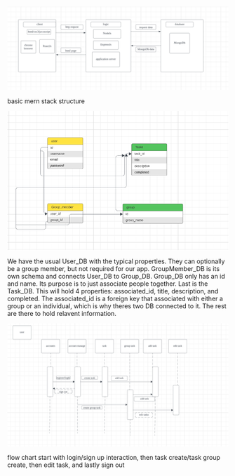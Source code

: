 <img width="1000px" src="./images/high-level.png" alt="HighLevelComponent" />

basic mern stack structure

<img width="1000px" src="./images/er.png" alt="ER-Diagram" />

We have the usual User_DB with the typical properties. They can optionally be a group member, but not required for our app. GroupMember_DB is its own schema and connects User_DB to Group_DB. Group_DB only has an id and name. Its purpose is to just associate people together. Last is the Task_DB. This will hold 4 properties: associated_id, title, description, and completed. The associated_id is a foreign key that associated with either a group or an individual, which is why theres two DB connected to it. The rest are there to hold relavent information.

<img width="1000px" src="./images/flow.png" alt="Flowchart" />

flow chart start with login/sign up interaction, then task create/task group create, then edit task, and lastly sign out
